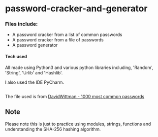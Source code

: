 # password-cracker-and-generator

### Files include:
- A password cracker from a list of common passwords
- A password cracker from a file of passwords
- A password generator

#### Tech used
All made using Python3 and various python libraries including, 'Random', 'String', 'Urlib' and 'Hashlib'.

I also used the IDE PyCharm.

##
The file used is from [DavidWittman - 1000 most common passwords](https://raw.githubusercontent.com/DavidWittman/wpxmlrpcbrute/master/wordlists/1000-most-common-passwords.txt)

## Note
Please note this is just to practice using modules, strings, functions and understanding the SHA-256 hashing algorithm.  
